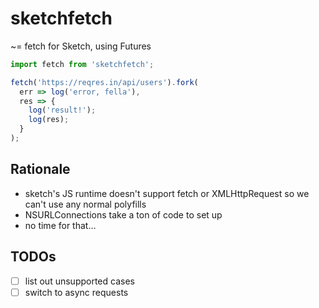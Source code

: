 # sketchfetch

~= fetch for Sketch, using Futures

```js
import fetch from 'sketchfetch';

fetch('https://reqres.in/api/users').fork(
  err => log('error, fella'),
  res => {
    log('result!');
    log(res);
  }
);
```

## Rationale
- sketch's JS runtime doesn't support fetch or XMLHttpRequest so we can't use any normal polyfills
- NSURLConnections take a ton of code to set up
- no time for that…

## TODOs
- [ ] list out unsupported cases
- [ ] switch to async requests
